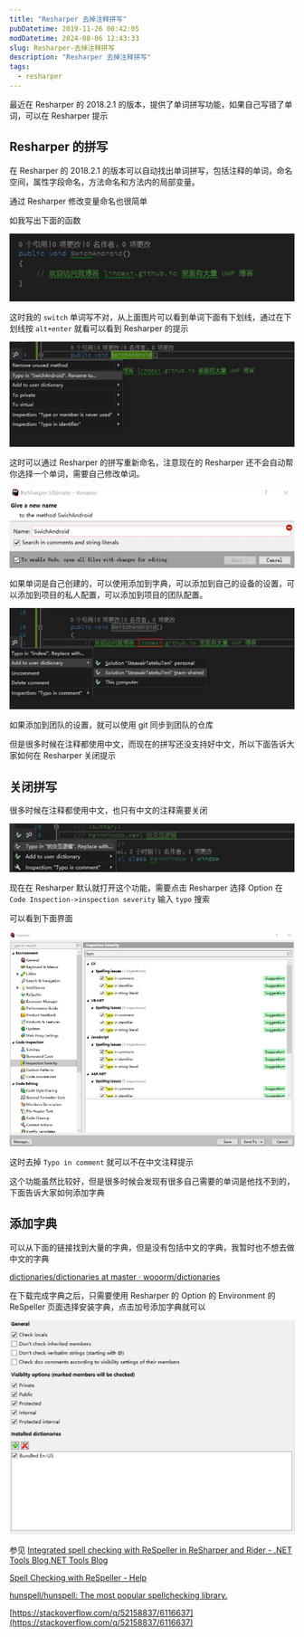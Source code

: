 ```yaml
---
title: "Resharper 去掉注释拼写"
pubDatetime: 2019-11-26 00:42:05
modDatetime: 2024-08-06 12:43:33
slug: Resharper-去掉注释拼写
description: "Resharper 去掉注释拼写"
tags:
  - resharper
---
```





最近在 Resharper 的 2018.2.1 的版本，提供了单词拼写功能，如果自己写错了单词，可以在 Resharper 提示

<!--more-->


<!-- CreateTime:2019/11/26 8:42:05 -->

<!-- 标签：resharper -->

## Resharper 的拼写

在 Resharper 的 2018.2.1 的版本可以自动找出单词拼写，包括注释的单词，命名空间，属性字段命名，方法命名和方法内的局部变量。

通过 Resharper 修改变量命名也很简单

如我写出下面的函数

<!-- ![](images/img-Resharper 去掉注释拼写1.png) -->

![](images/img-modify-12a3700bfaa27f1de2a43ecb69ba62ac.png)

这时我的 `switch` 单词写不对，从上面图片可以看到单词下面有下划线，通过在下划线按 `alt+enter` 就看可以看到 Resharper 的提示

<!-- ![](images/img-Resharper 去掉注释拼写2.png) -->

![](images/img-modify-dab8537c9d91656a803ce5e6e43fda9c.png)

这时可以通过 Resharper 的拼写重新命名，注意现在的 Resharper 还不会自动帮你选择一个单词，需要自己修改单词。

<!-- ![](images/img-Resharper 去掉注释拼写4.png) -->

![](images/img-modify-1888d8a43d929cd0e99336c79e034b0d.png)

如果单词是自己创建的，可以使用添加到字典，可以添加到自己的设备的设置，可以添加到项目的私人配置，可以添加到项目的团队配置。

<!-- ![](images/img-Resharper 去掉注释拼写5.png) -->

![](images/img-modify-288619c2b65f4f727c9893728d048ad5.png)

如果添加到团队的设置，就可以使用 git 同步到团队的仓库

但是很多时候在注释都使用中文，而现在的拼写还没支持好中文，所以下面告诉大家如何在 Resharper 关闭提示

## 关闭拼写

很多时候在注释都使用中文，也只有中文的注释需要关闭

<!-- ![](images/img-Resharper 去掉注释拼写0.png) -->

![](images/img-modify-6ce926fb0fe5108d7955b8c3846b863d.png)

现在在 Resharper 默认就打开这个功能，需要点击 Resharper 选择 Option 在 `Code Inspection->inspection severity` 输入 `typo` 搜索

可以看到下面界面

<!-- ![](images/img-Resharper 去掉注释拼写6.png) -->

![](images/img-5b8e61b60e478.jpg)

这时去掉 `Typo in comment` 就可以不在中文注释提示

这个功能虽然比较好，但是很多时候会发现有很多自己需要的单词是他找不到的，下面告诉大家如何添加字典

## 添加字典

可以从下面的链接找到大量的字典，但是没有包括中文的字典，我暂时也不想去做中文的字典

[dictionaries/dictionaries at master · wooorm/dictionaries](https://github.com/wooorm/dictionaries/tree/master/dictionaries )

在下载完成字典之后，只需要使用 Resharper 的 Option 的 Environment 的 ReSpeller 页面选择安装字典，点击加号添加字典就可以

<!-- ![](images/img-Resharper 去掉注释拼写7.png) -->

![](images/img-modify-1bd2301b203001026758b0b6fbaa81df.png)

参见 [Integrated spell checking with ReSpeller in ReSharper and Rider - .NET Tools Blog.NET Tools Blog](https://blog.jetbrains.com/dotnet/2018/07/10/integrated-spell-checking-respeller-resharper-rider/ )

[Spell Checking with ReSpeller - Help](https://www.jetbrains.com/help/resharper/Spell_Checking.html )

[hunspell/hunspell: The most popular spellchecking library.](https://github.com/hunspell/hunspell )

[https://stackoverflow.com/q/52158837/6116637](https://stackoverflow.com/q/52158837/6116637)

